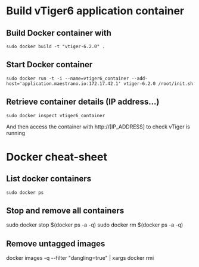 # Build vTiger6 application container

## Build Docker container with
`sudo docker build -t "vtiger-6.2.0" .`

## Start Docker container
`sudo docker run -t -i --name=vtiger6_container --add-host='application.maestrano.io:172.17.42.1' vtiger-6.2.0 /root/init.sh`

## Retrieve container details (IP address...)
`sudo docker inspect vtiger6_container`

And then access the container with http://[IP_ADDRESS] to check vTiger is running

# Docker cheat-sheet

## List docker containers
`sudo docker ps`

## Stop and remove all containers
sudo docker stop $(docker ps -a -q)
sudo docker rm $(docker ps -a -q)

## Remove untagged images
docker images -q --filter "dangling=true" | xargs docker rmi
